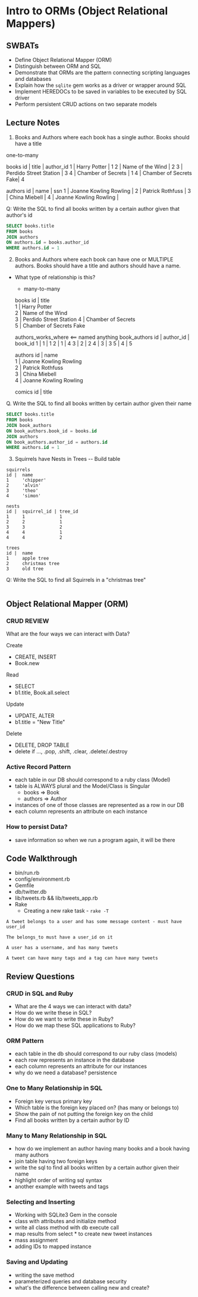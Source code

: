 # Intro to ORMs (Object Relational Mappers)

## SWBATs

* Define Object Relational Mapper (ORM)
* Distinguish between ORM and SQL
* Demonstrate that ORMs are the pattern connecting scripting languages and databases
* Explain how the `sqlite` gem works as a driver or wrapper around SQL
* Implement HEREDOCs to be saved in variables to be executed by SQL driver
* Perform persistent CRUD actions on two separate models

## Lecture Notes

1. Books and Authors where each book has a single author. Books should have a title

  one-to-many

  books
  id | title                  | author_id
  1  | Harry Potter           | 1
  2  | Name of the Wind       | 2
  3  | Perdido Street Station | 3
  4  | Chamber of Secrets     | 1
  4  | Chamber of Secrets Fake| 4

  authors
  id | name                    | ssn
  1  | Joanne Kowling Rowling  |
  2  | Patrick Rothfuss        |
  3  | China Miebell           |
  4  | Joanne Kowling Rowling  |

  Q: Write the SQL to find all books written by a certain author given that author's id

  ```SQL
  SELECT books.title
  FROM books
  JOIN authors
  ON authors.id = books.author_id
  WHERE authors.id = 1
  ```

2. Books and Authors where each book can have one or MULTIPLE authors. Books should have a title and authors should have a name.

  - What type of relationship is this?
    - many-to-many

    books
    id | title                  
    1  | Harry Potter           
    2  | Name of the Wind       
    3  | Perdido Street Station
    4  | Chamber of Secrets     
    5  | Chamber of Secrets Fake

    authors_works_where <== named anything
    book_authors
    id | author_id | book_id
    1  | 1         | 1
    2  | 1         | 4
    3  | 2         | 2
    4  | 3         | 3
    5  | 4         | 5

    authors
    id | name                    
    1  | Joanne Kowling Rowling  
    2  | Patrick Rothfuss        
    3  | China Miebell           
    4  | Joanne Kowling Rowling  

    comics
    id | title


  Q. Write the SQL to find all books written by certain author given their name

  ``` SQL
  SELECT books.title
  FROM books
  JOIN book_authors
  ON book_authors.book_id = books.id
  JOIN authors
  ON book_authors.author_id = authors.id
  WHERE authors.id = 1
  ```

3. Squirrels have Nests in Trees -- Build table

  ```
  squirrels
  id |  name
  1     'chipper'          
  2     'alvin'   
  3     'theo'                 
  4     'simon'            

  nests
  id |  squirrel_id | tree_id
  1     1             1
  2     2             1
  3     3             2
  4     4             1
  4     4             2

  trees
  id |  name
  1     apple tree
  2     christmas tree
  3     old tree
  ```

Q: Write the SQL to find all Squirrels in a "christmas tree"


```SQL

```


## Object Relational Mapper (ORM)

### CRUD REVIEW

What are the four ways we can interact with Data?

Create
- CREATE, INSERT
- Book.new

Read
- SELECT
- b1.title, Book.all.select

Update
- UPDATE, ALTER
- b1.title = "New Title"

Delete
- DELETE, DROP TABLE
- delete if ..., .pop, .shift, .clear, .delete/.destroy

### Active Record Pattern

- each table in our DB should correspond to a ruby class (Model)
- table is ALWAYS plural and the Model/Class is Singular
  - books => Book
  - authors => Author
- instances of one of those classes are represented as a row in our DB
- each column represents an attribute on each instance

### How to persist Data?

- save information so when we run a program again, it will be there

## Code Walkthrough

- bin/run.rb
- config/environment.rb
- Gemfile
- db/twitter.db
- lib/tweets.rb && lib/tweets_app.rb
- Rake
  - Creating a new rake task - `rake -T`

```
A tweet belongs to a user and has some message content - must have user_id

The belongs_to must have a user_id on it

A user has a username, and has many tweets

A tweet can have many tags and a tag can have many tweets
```

## Review Questions

### CRUD in SQL and Ruby

* What are the 4 ways we can interact with data?
* How do we write these in SQL?
* How do we want to write these in Ruby?
* How do we map these SQL applications to Ruby?

### ORM Pattern

* each table in the db should correspond to our ruby class (models)
* each row represents an instance in the database
* each column represents an attribute for our instances
* why do we need a database? persistence

### One to Many Relationship in SQL

* Foreign key versus primary key
* Which table is the foreign key placed on? (has many or belongs to)
* Show the pain of not putting the foreign key on the child
* Find all books written by a certain author by ID

### Many to Many Relationship in SQL

* how do we implement an author having many books and a book having many authors
* join table having two foreign keys
* write the sql to find all books written by a certain author given their name
* highlight order of writing sql syntax
* another example with tweets and tags

### Selecting and Inserting

* Working with SQLite3 Gem in the console
* class with attributes and initialize method
* write all class method with db execute call
* map results from select * to create new tweet instances
* mass assignment
* adding IDs to mapped instance

### Saving and Updating

* writing the save method
* parameterized queries and database security
* what's the difference between calling new and create?
